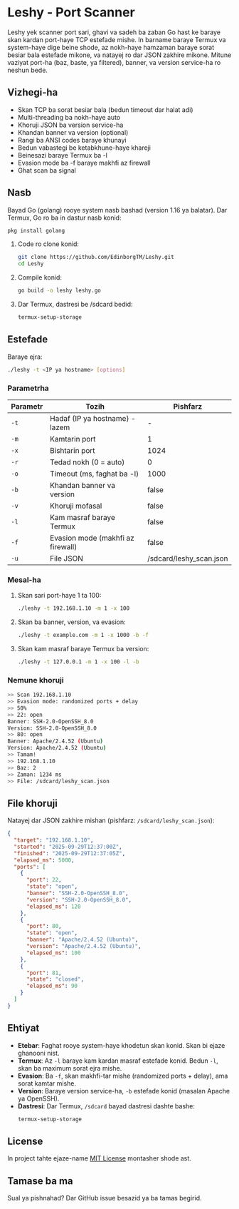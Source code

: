 # Leshy - Port Scanner

Leshy yek scanner port sari, ghavi va sadeh ba zaban Go hast ke baraye skan kardan port-haye TCP estefade mishe. In barname baraye Termux va system-haye dige beine shode, az nokh-haye hamzaman baraye sorat besiar bala estefade mikone, va natayej ro dar JSON zakhire mikone. Mitune vaziyat port-ha (baz, baste, ya filtered), banner, va version service-ha ro neshun bede.

## Vizhegi-ha
- Skan TCP ba sorat besiar bala (bedun timeout dar halat adi)
- Multi-threading ba nokh-haye auto
- Khoruji JSON ba version service-ha
- Khandan banner va version (optional)
- Rangi ba ANSI codes baraye khunayi
- Bedun vabastegi be ketabkhune-haye khareji
- Beinesazi baraye Termux ba -l
- Evasion mode ba -f baraye makhfi az firewall
- Ghat scan ba signal

## Nasb
Bayad Go (golang) rooye system nasb bashad (version 1.16 ya balatar). Dar Termux, Go ro ba in dastur nasb konid:

```bash
pkg install golang
```

1. Code ro clone konid:
   ```bash
   git clone https://github.com/EdinborgTM/Leshy.git
   cd Leshy
   ```

2. Compile konid:
   ```bash
   go build -o leshy leshy.go
   ```

3. Dar Termux, dastresi be /sdcard bedid:
   ```bash
   termux-setup-storage
   ```

## Estefade
Baraye ejra:
```bash
./leshy -t <IP ya hostname> [options]
```

### Parametrha
| Parametr | Tozih | Pishfarz |
|----------|-------|----------|
| `-t` | Hadaf (IP ya hostname) - lazem | - |
| `-m` | Kamtarin port | 1 |
| `-x` | Bishtarin port | 1024 |
| `-r` | Tedad nokh (0 = auto) | 0 |
| `-o` | Timeout (ms, faghat ba -l) | 1000 |
| `-b` | Khandan banner va version | false |
| `-v` | Khoruji mofasal | false |
| `-l` | Kam masraf baraye Termux | false |
| `-f` | Evasion mode (makhfi az firewall) | false |
| `-u` | File JSON | /sdcard/leshy_scan.json |

### Mesal-ha
1. Skan sari port-haye 1 ta 100:
   ```bash
   ./leshy -t 192.168.1.10 -m 1 -x 100
   ```

2. Skan ba banner, version, va evasion:
   ```bash
   ./leshy -t example.com -m 1 -x 1000 -b -f
   ```

3. Skan kam masraf baraye Termux ba version:
   ```bash
   ./leshy -t 127.0.0.1 -m 1 -x 100 -l -b
   ```

### Nemune khoruji
```bash
>> Scan 192.168.1.10
>> Evasion mode: randomized ports + delay
>> 50%
>> 22: open
Banner: SSH-2.0-OpenSSH_8.0
Version: SSH-2.0-OpenSSH_8.0
>> 80: open
Banner: Apache/2.4.52 (Ubuntu)
Version: Apache/2.4.52 (Ubuntu)
>> Tamam!
>> 192.168.1.10
>> Baz: 2
>> Zaman: 1234 ms
>> File: /sdcard/leshy_scan.json
```

## File khoruji
Natayej dar JSON zakhire mishan (pishfarz: `/sdcard/leshy_scan.json`):
```json
{
  "target": "192.168.1.10",
  "started": "2025-09-29T12:37:00Z",
  "finished": "2025-09-29T12:37:05Z",
  "elapsed_ms": 5000,
  "ports": [
    {
      "port": 22,
      "state": "open",
      "banner": "SSH-2.0-OpenSSH_8.0",
      "version": "SSH-2.0-OpenSSH_8.0",
      "elapsed_ms": 120
    },
    {
      "port": 80,
      "state": "open",
      "banner": "Apache/2.4.52 (Ubuntu)",
      "version": "Apache/2.4.52 (Ubuntu)",
      "elapsed_ms": 100
    },
    {
      "port": 81,
      "state": "closed",
      "elapsed_ms": 90
    }
  ]
}
```

## Ehtiyat
- **Etebar**: Faghat rooye system-haye khodetun skan konid. Skan bi ejaze ghanooni nist.
- **Termux**: Az `-l` baraye kam kardan masraf estefade konid. Bedun `-l`, skan ba maximum sorat ejra mishe.
- **Evasion**: Ba `-f`, skan makhfi-tar mishe (randomized ports + delay), ama sorat kamtar mishe.
- **Version**: Baraye version service-ha, `-b` estefade konid (masalan Apache ya OpenSSH).
- **Dastresi**: Dar Termux, `/sdcard` bayad dastresi dashte bashe:
  ```bash
  termux-setup-storage
  ```

## License
In project tahte ejaze-name [MIT License](LICENSE) montasher shode ast.

## Tamase ba ma
Sual ya pishnahad? Dar GitHub issue besazid ya ba tamas begirid.
